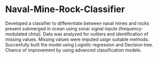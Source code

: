 # Naval-Mine-Rock-Classifier
Developed a classifier to differentiate between naval mines and rocks present submerged in ocean using sonar signal inputs (frequency-modulated chirp). Data was analyzed for outliers and identification of missing values. Missing values were imputed usign suitable methods. Succesfully built the model using Logistic regression and Decision tree. Chance of improvement by using advanced classification models. 
